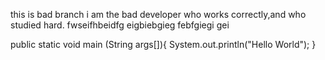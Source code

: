 
this is bad branch
i am the bad developer who works correctly,and who studied hard.
fwseifhbeidfg
eigbiebgieg
febfgiegi
gei

public static void main (String args[]){
    System.out.println("Hello World");
}